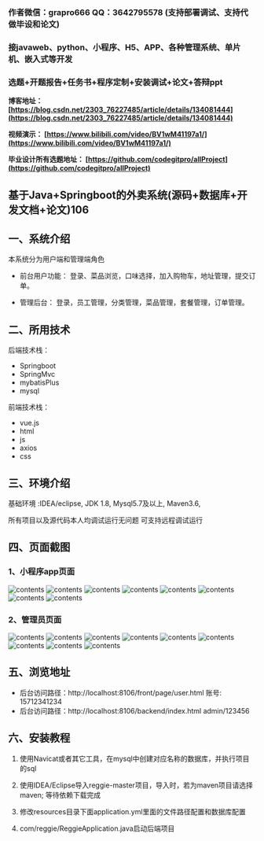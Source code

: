 ### 作者微信：grapro666 QQ：3642795578 (支持部署调试、支持代做毕设和论文)

### 接javaweb、python、小程序、H5、APP、各种管理系统、单片机、嵌入式等开发

### 选题+开题报告+任务书+程序定制+安装调试+论文+答辩ppt

**博客地址：
[https://blog.csdn.net/2303_76227485/article/details/134081444](https://blog.csdn.net/2303_76227485/article/details/134081444)**

**视频演示：
[https://www.bilibili.com/video/BV1wM41197a1/](https://www.bilibili.com/video/BV1wM41197a1/)**

**毕业设计所有选题地址：
[https://github.com/codegitpro/allProject](https://github.com/codegitpro/allProject)**

## 基于Java+Springboot的外卖系统(源码+数据库+开发文档+论文)106

## 一、系统介绍
本系统分为用户端和管理端角色

- 前台用户功能：
登录、菜品浏览，口味选择，加入购物车，地址管理，提交订单。

- 管理后台：
登录，员工管理，分类管理，菜品管理，套餐管理，订单管理。

## 二、所用技术
后端技术栈：
- Springboot
- SpringMvc
- mybatisPlus
- mysql

前端技术栈：
- vue.js
- html
- js
- axios
- css

## 三、环境介绍
基础环境 :IDEA/eclipse, JDK 1.8, Mysql5.7及以上,  Maven3.6,

所有项目以及源代码本人均调试运行无问题 可支持远程调试运行

## 四、页面截图
### 1、小程序app页面
![contents](./picture/picture1.png)
![contents](./picture/picture2.png)
![contents](./picture/picture3.png)
![contents](./picture/picture4.png)
![contents](./picture/picture5.png)
![contents](./picture/picture6.png)
![contents](./picture/picture7.png)
![contents](./picture/picture8.png)

### 2、管理员页面
![contents](./picture/picture9.png)
![contents](./picture/picture10.png)
![contents](./picture/picture11.png)
![contents](./picture/picture12.png)
![contents](./picture/picture13.png)
![contents](./picture/picture14.png)
![contents](./picture/picture15.png)
![contents](./picture/picture16.png)
![contents](./picture/picture17.png)

## 五、浏览地址

- 后台访问路径：http://localhost:8106/front/page/user.html
  账号: 15712341234
- 后台访问路径：http://localhost:8106/backend/index.html
  admin/123456

## 六、安装教程

1. 使用Navicat或者其它工具，在mysql中创建对应名称的数据库，并执行项目的sql

2. 使用IDEA/Eclipse导入reggie-master项目，导入时，若为maven项目请选择maven; 等待依赖下载完成

3. 修改resources目录下面application.yml里面的文件路径配置和数据库配置

4. com/reggie/ReggieApplication.java启动后端项目


